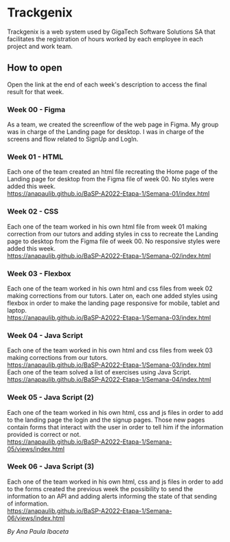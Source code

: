 # Trackgenix
Trackgenix is a web system used by GigaTech Software Solutions SA that facilitates the registration of hours worked by each employee in each project and work team.
## How to open
Open the link at the end of each week's description to access the final result for that week.
### Week 00 - Figma
As a team, we created the screenflow of the web page in Figma.
My group was in charge of the Landing page for desktop.
I was in charge of the screens and flow related to SignUp and LogIn.
### Week 01 - HTML
Each one of the team created an html file recreating the Home page of the Landing page for desktop from the Figma file of week 00. No styles were added this week.  
https://anapaulib.github.io/BaSP-A2022-Etapa-1/Semana-01/index.html
### Week 02 - CSS
Each one of the team worked in his own html file from week 01 making correction from our tutors and adding styles in css to recreate the Landing page to desktop from the Figma file of week 00. No responsive styles were added this week.  
https://anapaulib.github.io/BaSP-A2022-Etapa-1/Semana-02/index.html
### Week 03 - Flexbox
Each one of the team worked in his own html and css files from week 02 making corrections from our tutors. Later on, each one added styles using flexbox in order to make the landing page responsive for mobile, tablet and laptop.  
https://anapaulib.github.io/BaSP-A2022-Etapa-1/Semana-03/index.html
### Week 04 - Java Script
Each one of the team worked in his own html and css files from week 03 making corrections from our tutors.  
https://anapaulib.github.io/BaSP-A2022-Etapa-1/Semana-03/index.html  
Each one of the team solved a list of exercises using Java Script.  
https://anapaulib.github.io/BaSP-A2022-Etapa-1/Semana-04/index.html
### Week 05 - Java Script (2)
Each one of the team worked in his own html, css and js files in order to add to the landing page the login and the signup pages. Those new pages contain forms that interact with the user in order to tell him if the information provided is correct or not.  
https://anapaulib.github.io/BaSP-A2022-Etapa-1/Semana-05/views/index.html
### Week 06 - Java Script (3)
Each one of the team worked in his own html, css and js files in order to add to the forms created the previous week the possibility to send the information to an API and adding alerts informing the state of that sending of information.  
https://anapaulib.github.io/BaSP-A2022-Etapa-1/Semana-06/views/index.html

_By Ana Paula Ibaceta_